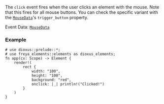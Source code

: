 The `click` event fires when the user clicks an element with the mouse.
Note that this fires for all mouse buttons.
You can check the specific variant with the [`MouseData`](crate::events::MouseData)'s `trigger_button` property.

Event Data: [`MouseData`](crate::events::MouseData)

### Example

```rust, no_run
# use dioxus::prelude::*;
# use freya_elements::elements as dioxus_elements;
fn app(cx: Scope) -> Element {
    render!(
        rect {
            width: "100",
            height: "100",
            background: "red",
            onclick: |_| println!("Clicked!")
        }
    )
}
```